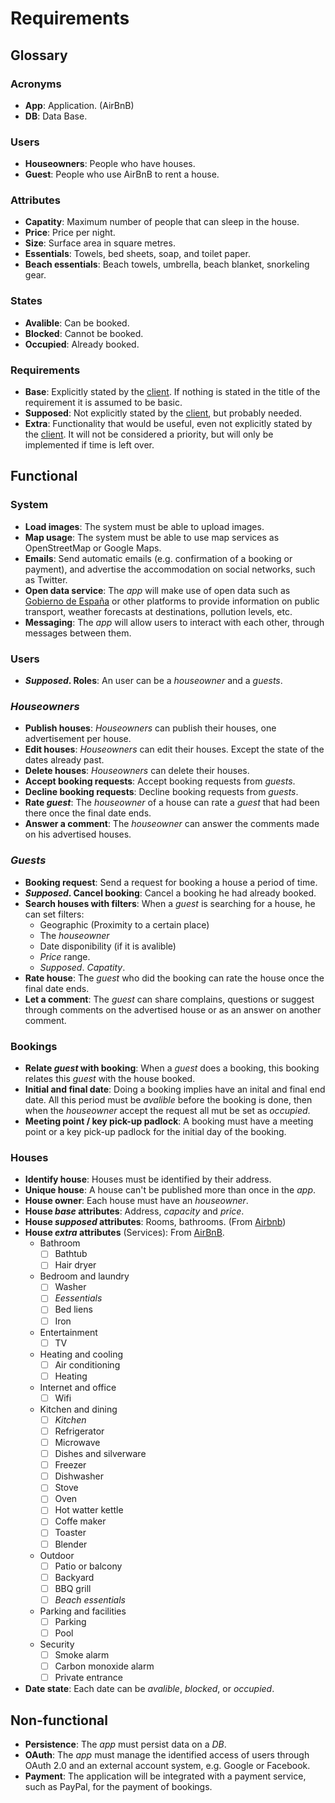 # Requirements

## Glossary

### Acronyms

- **App**: Application. (AirBnB) 
- **DB**: Data Base.

### Users 
- **Houseowners**: People who have houses.
- **Guest**: People who use AirBnB to rent a house. 

### Attributes

- **Capatity**: Maximum number of people that can sleep in the house.
- **Price**: Price per night. 
- **Size**: Surface area in square metres.
- **Essentials**: Towels, bed sheets, soap, and toilet paper.
- **Beach essentials**: Beach towels, umbrella, beach blanket, snorkeling gear.

### States 

- **Avalible**: Can be booked.
- **Blocked**: Cannot be booked.
- **Occupied**: Already booked.

### Requirements 

- **Base**: Explicitly stated by the [client](https://informatica.cv.uma.es/pluginfile.php/515058/mod_resource/content/6/0.%20Caso%20de%20estudio.pdf). If nothing is stated in the title of the requirement it is assumed to be basic.
- **Supposed**: Not explicitly stated by the [client](https://informatica.cv.uma.es/pluginfile.php/515058/mod_resource/content/6/0.%20Caso%20de%20estudio.pdf), but probably needed. 
- **Extra**: Functionality that would be useful, even not explicitly stated by the [client](https://informatica.cv.uma.es/pluginfile.php/515058/mod_resource/content/6/0.%20Caso%20de%20estudio.pdf). It will not be considered a priority, but will only be implemented if time is left over.

## Functional

### System

- **Load images**: The system must be able to upload images.
- **Map usage**: The system must be able to use map services as OpenStreetMap or Google Maps.
- **Emails**: Send automatic emails (e.g. confirmation of a booking or payment), and advertise the accommodation on social networks, such as Twitter.
- **Open data service**: The _app_ will make use of open data such as [Gobierno de España](https://datos.gob.es) or other platforms to provide information on public transport, weather forecasts at destinations, pollution levels, etc.
- **Messaging**: The _app_ will allow users to interact with each other, through messages between them.

### Users 

- **_Supposed_. Roles**: An user can be a _houseowner_ and a _guests_.

### _Houseowners_

- **Publish houses**: _Houseowners_ can publish their houses, one advertisement per house. 
- **Edit houses**: _Houseowners_ can edit their houses. Except the state of the dates already past.
- **Delete houses**: _Houseowners_ can delete their houses. 
- **Accept booking requests**: Accept booking requests from _guests_.  
- **Decline booking requests**: Decline booking requests from _guests_.
- **Rate _guest_**: The _houseowner_ of a house can rate a _guest_ that had been there once the final date ends. 
- **Answer a comment**: The _houseowner_ can answer the comments made on his advertised houses.

### _Guests_ 

- **Booking request**: Send a request for booking a house a period of time.
- **_Supposed_. Cancel booking**: Cancel a booking he had already booked.
- **Search houses with filters**: When a _guest_ is searching for a house, he can set filters:
    - Geographic (Proximity to a certain place)
    - The _houseowner_
    - Date disponibility (if it is avalible)
    - _Price_ range.
    - _Supposed_. _Capatity_.
- **Rate house**: The _guest_ who did the booking can rate the house once the final date ends. 
- **Let a comment**: The _guest_ can share complains, questions or suggest through comments on the advertised house or as an answer on another comment.

### Bookings

- **Relate _guest_ with booking**: When a _guest_ does a booking, this booking relates this _guest_ with the house booked.
- **Initial and final date**: Doing a booking implies have an inital and final end date. All this period must be _avalible_ before the booking is done, then when the _houseowner_ accept the request all mut be set as _occupied_.  
- **Meeting point / key pick-up padlock**: A booking must have a meeting point or a key pick-up padlock for the initial day of the booking.  

### Houses

- **Identify house**: Houses must be identified by their address.
- **Unique house**: A house can't be published more than once in the _app_.
- **House owner**: Each house must have an _houseowner_.
- **House _base_ attributes**: Address, _capacity_ and _price_.
- **House _supposed_ attributes**: Rooms, bathrooms. (From [Airbnb](https://www.airbnb.com/))
- **House _extra_ attributes** (Services): From [AirBnB](https://www.airbnb.com/rooms/584469386220279136/amenities?adults=1&category_tag=Tag%3A8225&children=0&infants=0&search_mode=flex_destinations_search&check_in=2023-01-03&check_out=2023-01-09&federated_search_id=32d82aa5-d216-445e-87bf-7719bbb4db5c&source_impression_id=p3_1664352813_nq%2Bsh4T5DMqlBdQk). 
    - Bathroom 
      - [ ] Bathtub 
      - [ ] Hair dryer
    - Bedroom and laundry
      - [ ] Washer
      - [ ] _Eessentials_
      - [ ] Bed liens
      - [ ] Iron 
    - Entertainment 
      - [ ] TV
    - Heating and cooling
      - [ ] Air conditioning
      - [ ] Heating 
    - Internet and office 
      - [ ] Wifi 
    - Kitchen and dining
      - [ ] _Kitchen_ 
      - [ ] Refrigerator
      - [ ] Microwave
      - [ ] Dishes and silverware
      - [ ] Freezer
      - [ ] Dishwasher
      - [ ] Stove
      - [ ] Oven
      - [ ] Hot watter kettle
      - [ ] Coffe maker
      - [ ] Toaster
      - [ ] Blender
    - Outdoor
      - [ ] Patio or balcony
      - [ ] Backyard
      - [ ] BBQ grill
      - [ ] _Beach essentials_
    - Parking and facilities
      - [ ] Parking 
      - [ ] Pool
    - Security
      - [ ] Smoke alarm
      - [ ] Carbon monoxide alarm
      - [ ] Private entrance
- **Date state**: Each date can be _avalible_, _blocked_, or _occupied_. 

## Non-functional 

- **Persistence**: The _app_ must persist data on a _DB_.
- **OAuth**: The _app_ must manage the identified access of users through OAuth 2.0 and an external account system, e.g. Google or Facebook.
- **Payment**: The application will be integrated with a payment service, such as PayPal, for the payment of bookings.
